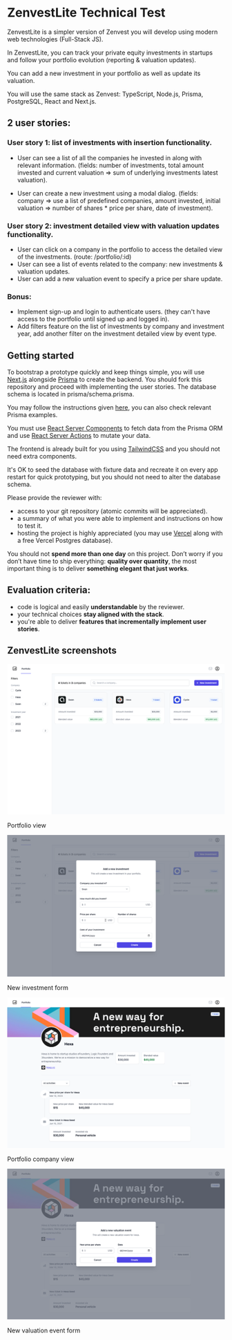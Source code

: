 # ZenvestLite Technical Test

ZenvestLite is a simpler version of Zenvest you will develop using modern web technologies (Full-Stack JS​).

In ZenvestLite, you can track your private equity investments in startups and follow your portfolio evolution (reporting & valuation updates).

You can add a new investment in your portfolio as well as update its valuation.

You will use the same stack as Zenvest: TypeScript, Node.js, Prisma, PostgreSQL, React and Next.js.

## 2 user stories:

### User story 1: list of investments with insertion functionality.

- User can see a list of all the companies he invested in along with relevant information. (fields: number of investments, total amount invested and current valuation => sum of underlying investments latest valuation).

- User can create a new investment using a modal dialog. (fields: company => use a list of predefined companies, amount invested, initial valuation => number of shares \* price per share, date of investment).

### User story 2: investment detailed view with valuation updates functionality.

- User can click on a company in the portfolio to access the detailed view of the investments. (route: /portfolio/:id)
- User can see a list of events related to the company: new investments & valuation updates.
- User can add a new valuation event to specify a price per share update.

### Bonus:

- Implement sign-up and login to authenticate users. (they can't have access to the portfolio until signed up and logged in).
- Add filters feature on the list of investments by company and investment year, add another filter on the investment detailed view by event type.

## Getting started

To bootstrap a prototype quickly and keep things simple, you will use [Next.js](https://nextjs.org/) alongside [Prisma](https://www.prisma.io/) to create the backend. You should fork this repository and proceed with implementing the user stories. The database schema is located in prisma/schema.prisma.

You may follow the instructions given [here](https://vercel.com/guides/nextjs-prisma-postgres), you can also check relevant Prisma examples.

You must use [React Server Components](https://nextjs.org/docs/getting-started/react-essentials#server-components) to fetch data from the Prisma ORM and use [React Server Actions](https://nextjs.org/docs/app/building-your-application/data-fetching/server-actions) to mutate your data.

The frontend is already built for you using [TailwindCSS](https://tailwindcss.com/) and you should not need extra components.

It's OK to seed the database with fixture data and recreate it on every app restart for quick prototyping, but you should not need to alter the database schema.

Please provide the reviewer with:

- access to your git repository (atomic commits will be appreciated).
- a summary of what you were able to implement and instructions on how to test it.
- hosting the project is highly appreciated (you may use [Vercel](https://vercel.com/) along with a free Vercel Postgres database).

You should not **spend more than one day** on this project.
Don’t worry if you don’t have time to ship everything: **quality over quantity**, the most important thing is to deliver **something elegant that just works**.

## Evaluation criteria:

- code is logical and easily **understandable** by the reviewer.
- your technical choices **stay aligned with the stack**.
- you're able to deliver **features that incrementally implement user stories**.

## ZenvestLite screenshots

![Screenshot1](screenshot1.png)

Portfolio view

![Screenshot2](screenshot2.png)

New investment form

![Screenshot3](screenshot3.png)

Portfolio company view

![Screenshot4](screenshot4.png)

New valuation event form
